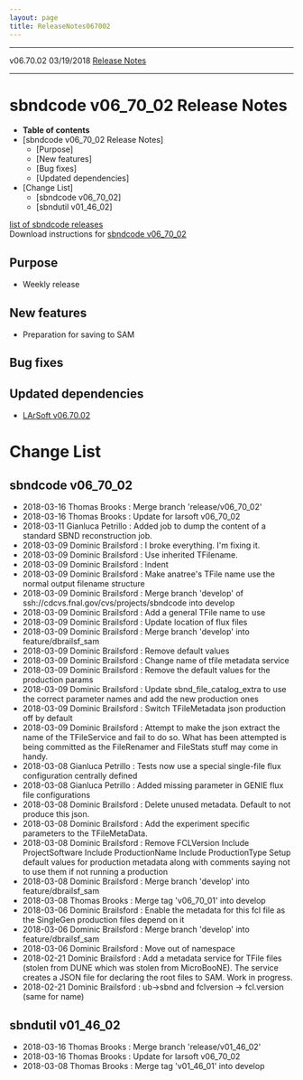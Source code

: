 ```yaml
---
layout: page
title: ReleaseNotes067002
---
```


  ----------- ------------ -- -- ------------------------------------------------------
  v06.70.02   03/19/2018         [Release Notes](ReleaseNotes067002.html)
  ----------- ------------ -- -- ------------------------------------------------------



sbndcode v06\_70\_02 Release Notes
======================================================================================

-   **Table of contents**
-   [sbndcode v06\_70\_02 Release
    Notes]
    -   [Purpose]
    -   [New features]
    -   [Bug fixes]
    -   [Updated dependencies]
-   [Change List]
    -   [sbndcode v06\_70\_02]
    -   [sbndutil v01\_46\_02]

[list of sbndcode
releases](List_of_SBND_code_releases.html)\
Download instructions for [sbndcode
v06\_70\_02](http://scisoft.fnal.gov/scisoft/bundles/sbnd/v06_70_02/sbndcode-v06_70_02.html)



Purpose
----------------------------------

-   Weekly release



New features
--------------------------------------------

-   Preparation for saving to SAM



Bug fixes
--------------------------------------



Updated dependencies
------------------------------------------------------------

-   [LArSoft
    v06.70.02](https://cdcvs.fnal.gov/redmine/projects/larsoft/wiki/ReleaseNotes067002)



Change List
==========================================



sbndcode v06\_70\_02
----------------------------------------------------------

-   2018-03-16 Thomas Brooks : Merge branch \'release/v06\_70\_02\'
-   2018-03-16 Thomas Brooks : Update for larsoft v06\_70\_02
-   2018-03-11 Gianluca Petrillo : Added job to dump the content of a
    standard SBND reconstruction job.
-   2018-03-09 Dominic Brailsford : I broke everything. I\'m fixing it.
-   2018-03-09 Dominic Brailsford : Use inherited TFilename.
-   2018-03-09 Dominic Brailsford : Indent
-   2018-03-09 Dominic Brailsford : Make anatree\'s TFile name use the
    normal output filename structure
-   2018-03-09 Dominic Brailsford : Merge branch \'develop\' of
    ssh://cdcvs.fnal.gov/cvs/projects/sbndcode into develop
-   2018-03-09 Dominic Brailsford : Add a general TFile name to use
-   2018-03-09 Dominic Brailsford : Update location of flux files
-   2018-03-09 Dominic Brailsford : Merge branch \'develop\' into
    feature/dbrailsf\_sam
-   2018-03-09 Dominic Brailsford : Remove default values
-   2018-03-09 Dominic Brailsford : Change name of tfile metadata
    service
-   2018-03-09 Dominic Brailsford : Remove the default values for the
    production params
-   2018-03-09 Dominic Brailsford : Update sbnd\_file\_catalog\_extra to
    use the correct parameter names and add the new production ones
-   2018-03-09 Dominic Brailsford : Switch TFileMetadata json production
    off by default
-   2018-03-09 Dominic Brailsford : Attempt to make the json extract the
    name of the TFileService and fail to do so. What has been attempted
    is being committed as the FileRenamer and FileStats stuff may come
    in handy.
-   2018-03-08 Gianluca Petrillo : Tests now use a special single-file
    flux configuration centrally defined
-   2018-03-08 Gianluca Petrillo : Added missing parameter in GENIE flux
    file configurations
-   2018-03-08 Dominic Brailsford : Delete unused metadata. Default to
    not produce this json.
-   2018-03-08 Dominic Brailsford : Add the experiment specific
    parameters to the TFileMetaData.
-   2018-03-08 Dominic Brailsford : Remove FCLVersion Include
    ProjectSoftware Include ProductionName Include ProductionType Setup
    default values for production metadata along with comments saying
    not to use them if not running a production
-   2018-03-08 Dominic Brailsford : Merge branch \'develop\' into
    feature/dbrailsf\_sam
-   2018-03-08 Thomas Brooks : Merge tag \'v06\_70\_01\' into develop
-   2018-03-06 Dominic Brailsford : Enable the metadata for this fcl
    file as the SingleGen production files depend on it
-   2018-03-06 Dominic Brailsford : Merge branch \'develop\' into
    feature/dbrailsf\_sam
-   2018-03-06 Dominic Brailsford : Move out of namespace
-   2018-02-21 Dominic Brailsford : Add a metadata service for TFile
    files (stolen from DUNE which was stolen from MicroBooNE). The
    service creates a JSON file for declaring the root files to SAM.
    Work in progress.
-   2018-02-21 Dominic Brailsford : ub-\>sbnd and fclversion -\>
    fcl.version (same for name)



sbndutil v01\_46\_02
----------------------------------------------------------

-   2018-03-16 Thomas Brooks : Merge branch \'release/v01\_46\_02\'
-   2018-03-16 Thomas Brooks : Update for larsoft v06\_70\_02
-   2018-03-08 Thomas Brooks : Merge tag \'v01\_46\_01\' into develop
